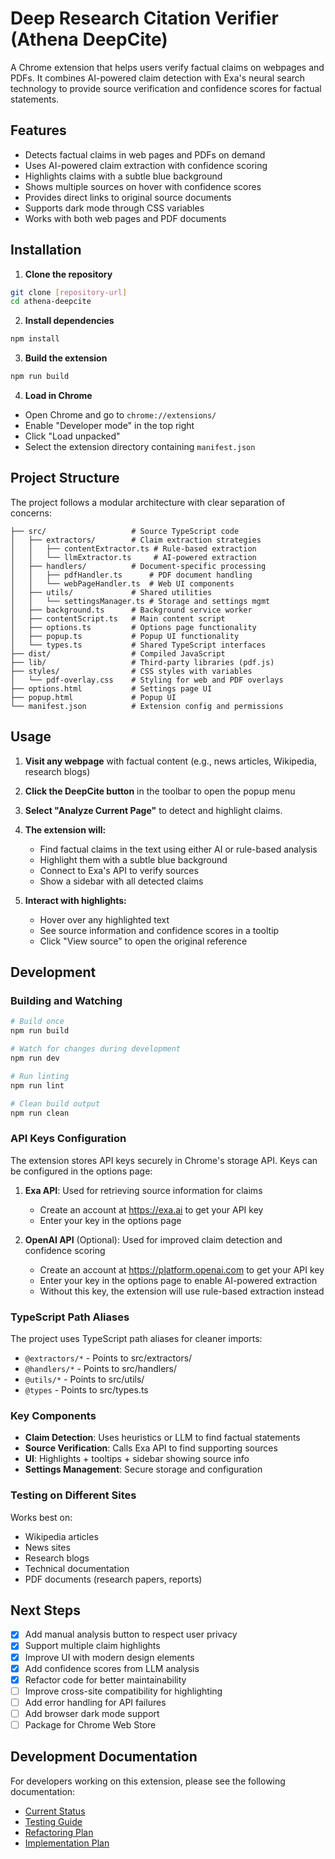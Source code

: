 # Deep Research Citation Verifier (Athena DeepCite)

A Chrome extension that helps users verify factual claims on webpages and PDFs. 
It combines AI-powered claim detection with Exa's neural search technology to provide source verification and confidence scores for factual statements.

## Features
- Detects factual claims in web pages and PDFs on demand
- Uses AI-powered claim extraction with confidence scoring
- Highlights claims with a subtle blue background
- Shows multiple sources on hover with confidence scores
- Provides direct links to original source documents
- Supports dark mode through CSS variables
- Works with both web pages and PDF documents

## Installation

1. **Clone the repository**
```bash
git clone [repository-url]
cd athena-deepcite
```

2. **Install dependencies**
```bash
npm install
```

3. **Build the extension**
```bash
npm run build
```

4. **Load in Chrome**
- Open Chrome and go to `chrome://extensions/`
- Enable "Developer mode" in the top right
- Click "Load unpacked"
- Select the extension directory containing `manifest.json`

## Project Structure

The project follows a modular architecture with clear separation of concerns:

```
├── src/                   # Source TypeScript code
│   ├── extractors/        # Claim extraction strategies
│   │   ├── contentExtractor.ts # Rule-based extraction
│   │   └── llmExtractor.ts     # AI-powered extraction
│   ├── handlers/          # Document-specific processing
│   │   ├── pdfHandler.ts      # PDF document handling
│   │   └── webPageHandler.ts  # Web UI components
│   ├── utils/             # Shared utilities
│   │   └── settingsManager.ts # Storage and settings mgmt
│   ├── background.ts      # Background service worker
│   ├── contentScript.ts   # Main content script
│   ├── options.ts         # Options page functionality
│   ├── popup.ts           # Popup UI functionality
│   └── types.ts           # Shared TypeScript interfaces
├── dist/                  # Compiled JavaScript
├── lib/                   # Third-party libraries (pdf.js)
├── styles/                # CSS styles with variables
│   └── pdf-overlay.css    # Styling for web and PDF overlays
├── options.html           # Settings page UI
├── popup.html             # Popup UI
└── manifest.json          # Extension config and permissions
```

## Usage

1. **Visit any webpage** with factual content (e.g., news articles, Wikipedia, research blogs)

2. **Click the DeepCite button** in the toolbar to open the popup menu

3. **Select "Analyze Current Page"** to detect and highlight claims.

4. **The extension will:**
   - Find factual claims in the text using either AI or rule-based analysis
   - Highlight them with a subtle blue background
   - Connect to Exa's API to verify sources
   - Show a sidebar with all detected claims

5. **Interact with highlights:**
   - Hover over any highlighted text
   - See source information and confidence scores in a tooltip
   - Click "View source" to open the original reference

## Development

### Building and Watching

```bash
# Build once
npm run build

# Watch for changes during development
npm run dev

# Run linting
npm run lint

# Clean build output
npm run clean
```

### API Keys Configuration

The extension stores API keys securely in Chrome's storage API. Keys can be configured in the options page:

1. **Exa API**: Used for retrieving source information for claims
   - Create an account at https://exa.ai to get your API key
   - Enter your key in the options page

2. **OpenAI API** (Optional): Used for improved claim detection and confidence scoring
   - Create an account at https://platform.openai.com to get your API key
   - Enter your key in the options page to enable AI-powered extraction
   - Without this key, the extension will use rule-based extraction instead

### TypeScript Path Aliases

The project uses TypeScript path aliases for cleaner imports:

- `@extractors/*` - Points to src/extractors/
- `@handlers/*` - Points to src/handlers/
- `@utils/*` - Points to src/utils/
- `@types` - Points to src/types.ts

### Key Components

- **Claim Detection**: Uses heuristics or LLM to find factual statements
- **Source Verification**: Calls Exa API to find supporting sources
- **UI**: Highlights + tooltips + sidebar showing source info
- **Settings Management**: Secure storage and configuration

### Testing on Different Sites

Works best on:
- Wikipedia articles
- News sites
- Research blogs
- Technical documentation
- PDF documents (research papers, reports)

## Next Steps

- [x] Add manual analysis button to respect user privacy
- [x] Support multiple claim highlights
- [x] Improve UI with modern design elements
- [x] Add confidence scores from LLM analysis
- [x] Refactor code for better maintainability
- [ ] Improve cross-site compatibility for highlighting
- [ ] Add error handling for API failures
- [ ] Add browser dark mode support
- [ ] Package for Chrome Web Store

## Development Documentation

For developers working on this extension, please see the following documentation:

- [Current Status](docs/CURRENT_STATUS.md)
- [Testing Guide](docs/TESTING.md)
- [Refactoring Plan](docs/REFACTORING.md)
- [Implementation Plan](docs/IMPLEMENTATION_PLAN.md)